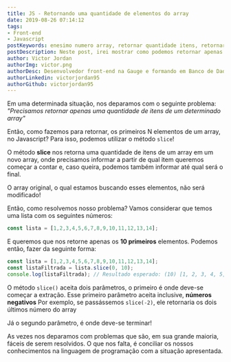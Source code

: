 ```yaml
---
title: JS - Retornando uma quantidade de elementos do array
date: 2019-08-26 07:14:12
tags:
- Front-end
- Javascript
postKeywords: enesimo numero array, retornar quantidade itens, retornar os dez primeiros itens js, slice, lista js alguns itens
postDescription: Neste post, irei mostrar como podemos retornar apenas uma quantidade desejada de itens de algum outro array, com o javascript, com o método slice!
author: Victor Jordan
authorImg: victor.png
authorDesc: Desenvolvedor front-end na Gauge e formando em Banco de Dados pela Fatec, apaixonado por usabilidade, performance e UX!
authorLinkedin: victorjordan95
authorGithub: victorjordan95
---
```


Em uma determinada situação, nos deparamos com o seguinte problema:
*"Precisamos retornar apenas uma quantidade de itens de um determinado array"*

Então, como fazemos para retornar, os primeiros N elementos de um array, no Javascript?
Para isso, podemos utilizar o método `slice`!

<!-- more -->

O método **slice** nos retorna uma quantidade de itens de um array em um novo array,
onde precisamos informar a partir de qual item queremos começar a contar e, caso queira,
podemos também informar até qual será o final.

O array original, o qual estamos buscando esses elementos, não será modificado!

Então, como resolvemos nosso problema?
Vamos considerar que temos uma lista com os seguintes números:

```javascript
const lista = [1,2,3,4,5,6,7,8,9,10,11,12,13,14];
```

E queremos que nos retorne apenas os **10 primeiros** elementos.
Podemos então, fazer da seguinte forma:

```javascript
const lista = [1,2,3,4,5,6,7,8,9,10,11,12,13,14];
const listaFiltrada = lista.slice(0, 10);
console.log(listaFiltrada); // Resultado esperado: (10) [1, 2, 3, 4, 5, 6, 7, 8, 9, 10]
```

O método `slice()` aceita dois parâmetros, o primeiro é onde deve-se começar a extração.
Esse primeiro parâmetro aceita inclusive, **números negativos**
Por exemplo, se passássemos `slice(-2)`, ele retornaria os dois últimos número do array

Já o segundo parâmetro, é onde deve-se terminar!

As vezes nos deparamos com problemas que são, em sua grande maioria, fáceis de serem resolvidos.
O que nos falta, é conciliar os nossos conhecimentos na linguagem de programação com a situação apresentada.
